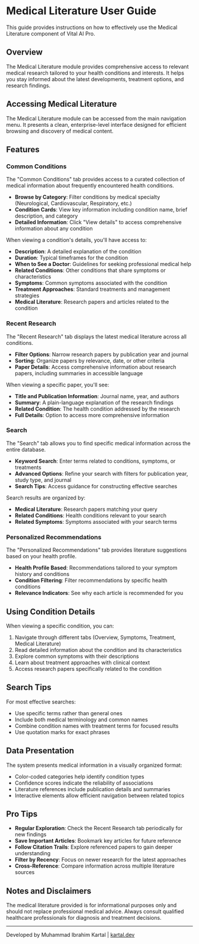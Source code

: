 # Medical Literature User Guide

This guide provides instructions on how to effectively use the Medical Literature component of Vital AI Pro.

## Overview

The Medical Literature module provides comprehensive access to relevant medical research tailored to your health conditions and interests. It helps you stay informed about the latest developments, treatment options, and research findings.

## Accessing Medical Literature

The Medical Literature module can be accessed from the main navigation menu. It presents a clean, enterprise-level interface designed for efficient browsing and discovery of medical content.

## Features

### Common Conditions

The "Common Conditions" tab provides access to a curated collection of medical information about frequently encountered health conditions.

-  **Browse by Category**: Filter conditions by medical specialty (Neurological, Cardiovascular, Respiratory, etc.)
-  **Condition Cards**: View key information including condition name, brief description, and category
-  **Detailed Information**: Click "View details" to access comprehensive information about any condition

When viewing a condition's details, you'll have access to:

-  **Description**: A detailed explanation of the condition
-  **Duration**: Typical timeframes for the condition
-  **When to See a Doctor**: Guidelines for seeking professional medical help
-  **Related Conditions**: Other conditions that share symptoms or characteristics
-  **Symptoms**: Common symptoms associated with the condition
-  **Treatment Approaches**: Standard treatments and management strategies
-  **Medical Literature**: Research papers and articles related to the condition

### Recent Research

The "Recent Research" tab displays the latest medical literature across all conditions.

-  **Filter Options**: Narrow research papers by publication year and journal
-  **Sorting**: Organize papers by relevance, date, or other criteria
-  **Paper Details**: Access comprehensive information about research papers, including summaries in accessible language

When viewing a specific paper, you'll see:

-  **Title and Publication Information**: Journal name, year, and authors
-  **Summary**: A plain-language explanation of the research findings
-  **Related Condition**: The health condition addressed by the research
-  **Full Details**: Option to access more comprehensive information

### Search

The "Search" tab allows you to find specific medical information across the entire database.

-  **Keyword Search**: Enter terms related to conditions, symptoms, or treatments
-  **Advanced Options**: Refine your search with filters for publication year, study type, and journal
-  **Search Tips**: Access guidance for constructing effective searches

Search results are organized by:

-  **Medical Literature**: Research papers matching your query
-  **Related Conditions**: Health conditions relevant to your search
-  **Related Symptoms**: Symptoms associated with your search terms

### Personalized Recommendations

The "Personalized Recommendations" tab provides literature suggestions based on your health profile.

-  **Health Profile Based**: Recommendations tailored to your symptom history and conditions
-  **Condition Filtering**: Filter recommendations by specific health conditions
-  **Relevance Indicators**: See why each article is recommended for you

## Using Condition Details

When viewing a specific condition, you can:

1. Navigate through different tabs (Overview, Symptoms, Treatment, Medical Literature)
2. Read detailed information about the condition and its characteristics
3. Explore common symptoms with their descriptions
4. Learn about treatment approaches with clinical context
5. Access research papers specifically related to the condition

## Search Tips

For most effective searches:

-  Use specific terms rather than general ones
-  Include both medical terminology and common names
-  Combine condition names with treatment terms for focused results
-  Use quotation marks for exact phrases

## Data Presentation

The system presents medical information in a visually organized format:

-  Color-coded categories help identify condition types
-  Confidence scores indicate the reliability of associations
-  Literature references include publication details and summaries
-  Interactive elements allow efficient navigation between related topics

## Pro Tips

-  **Regular Exploration**: Check the Recent Research tab periodically for new findings
-  **Save Important Articles**: Bookmark key articles for future reference
-  **Follow Citation Trails**: Explore referenced papers to gain deeper understanding
-  **Filter by Recency**: Focus on newer research for the latest approaches
-  **Cross-Reference**: Compare information across multiple literature sources

## Notes and Disclaimers

The medical literature provided is for informational purposes only and should not replace professional medical advice. Always consult qualified healthcare professionals for diagnosis and treatment decisions.

---

Developed by Muhammad Ibrahim Kartal | [kartal.dev](https://kartal.dev)
